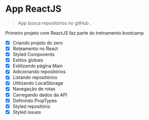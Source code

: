 # App ReactJS
> App busca repositórios no gitHub .

Primeiro projeto com ReactJS faz parte do treinamento bootcamp


- [x] Criando projeto do zero
- [x] Roteamento no React
- [x] Styled Components
- [x] Estilos globais
- [x] Estilizando página Main
- [x] Adicionando repositórios
- [x] Listando repositórios
- [x] Utilizando LocalStorage
- [x] Navegação de rotas
- [x] Carregando dados da API
- [x] Definindo PropTypes
- [x] Styled repositório
- [x] Styled issues
